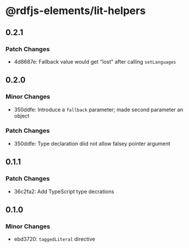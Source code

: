 # @rdfjs-elements/lit-helpers

## 0.2.1

### Patch Changes

- 4d8687e: Fallback value would get "lost" after calling `setLanguages`

## 0.2.0

### Minor Changes

- 350ddfe: Introduce a `fallback` parameter; made second parameter an object

### Patch Changes

- 350ddfe: Type declaration diid not allow falsey pointer argument

## 0.1.1

### Patch Changes

- 36c2fa2: Add TypeScript type decrations

## 0.1.0

### Minor Changes

- ebd3720: `taggedLiteral` directive
